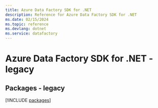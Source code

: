 ```yaml
---
title: Azure Data Factory SDK for .NET
description: Reference for Azure Data Factory SDK for .NET
ms.date: 02/15/2024
ms.topic: reference
ms.devlang: dotnet
ms.service: datafactory
---
```

# Azure Data Factory SDK for .NET - legacy
## Packages - legacy
[!INCLUDE [packages](data-factory-index.md)]